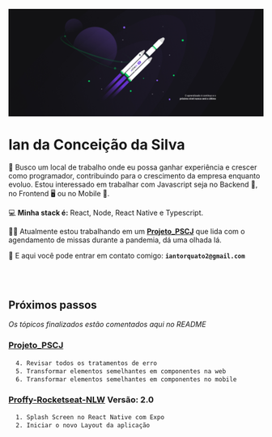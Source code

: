 <p align="center"> <img  align="center" src=" https://github.com/IanTorquato/IanTorquato/blob/master/1%20-%20NLW%20%2302%20-%202560x1080.jpg?raw=true"/> </p>

<h1> Ian da Conceição da Silva </h1>

:office: Busco um local de trabalho onde eu possa ganhar experiência e crescer como programador, contribuindo para o crescimento da empresa enquanto evoluo.
Estou interessado em trabalhar com Javascript seja no Backend :file_folder:, no Frontend :desktop_computer: ou no Mobile :iphone:. <br/>

💻 **Minha stack é:** React, Node, React Native e Typescript.

:man_technologist: Atualmente estou trabalhando em um **[Projeto_PSCJ](https://github.com/IanTorquato/Projeto_PSCJ)** que lida com o agendamento de missas durante a pandemia, dá uma olhada lá.

:speech_balloon: E aqui você pode entrar em contato comigo: **`iantorquato2@gmail.com`**

<br/> <br/>

<h2> Próximos passos </h2>

_Os tópicos finalizados estão comentados aqui no README_

### [Projeto_PSCJ](https://github.com/IanTorquato/Projeto_PSCJ)

<!--
  1. Terminar rotas da aplicação "Projeto_PSCJ" ✔️
  1.1. Uploads de imagens no backend (imagens de perfil dos usuários) ✔️
  2. Mudar do banco sqlite para Postegres ✔️
  3. Hospedar o banco no Heroku ✔️
-->

```
  4. Revisar todos os tratamentos de erro
  5. Transformar elementos semelhantes em componentes na web
  6. Transformar elementos semelhantes em componentes no mobile
```

<!-- Objetivos fututos
  * Usar autenticação jwt como no "GoBarber"
-->

### [Proffy-Rocketseat-NLW](https://github.com/IanTorquato/Proffy-Rocketseat-NLW) Versão: 2.0

```
  1. Splash Screen no React Native com Expo
  2. Iniciar o novo Layout da aplicação
```
